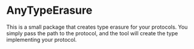 # AnyTypeErasure

This is a small package that creates type erasure for your protocols. You simply pass the path to the protocol, and the tool will create the type implementing your protocol.

